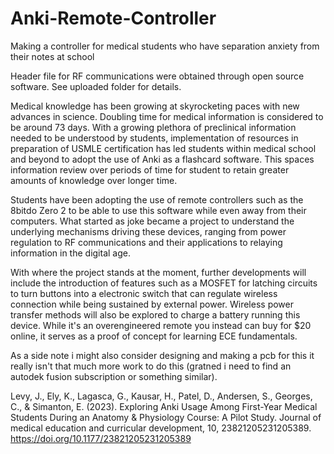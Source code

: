 # Anki-Remote-Controller
Making a controller for medical students who have separation anxiety from their notes at school

Header file for RF communications were obtained through open source software. See uploaded folder for details.

Medical knowledge has been growing at skyrocketing paces with new advances in science. Doubling time for medical information is considered to be around 73 days. With a growing plethora of preclinical information needed to be understood by students, implementation of resources in preparation of USMLE certification has led students within medical school and beyond to adopt the use of Anki as a flashcard software. This spaces information review over periods of time for student to retain greater amounts of knowledge over longer time.

Students have been adopting the use of remote controllers such as the 8bitdo Zero 2 to be able to use this software while even away from their computers. What started as joke became a project to understand the underlying mechanisms driving these devices, ranging from power regulation to RF communications and their applications to relaying information in the digital age.

With where the project stands at the moment, further developments will include the introduction of features such as a MOSFET for latching circuits to turn buttons into a electronic switch that can regulate wireless connection while being sustained by external power. Wireless power transfer methods will also be explored to charge a battery running this device. While it's an overengineered remote you instead can buy for $20 online, it serves as a proof of concept for learning ECE fundamentals.

As a side note i might also consider designing and making a pcb for this it really isn't that much more work to do this (gratned i need to find an autodek fusion subscription or something similar).

Levy, J., Ely, K., Lagasca, G., Kausar, H., Patel, D., Andersen, S., Georges, C., & Simanton, E. (2023). Exploring Anki Usage Among First-Year Medical Students During an Anatomy & Physiology Course: A Pilot Study. Journal of medical education and curricular development, 10, 23821205231205389. https://doi.org/10.1177/23821205231205389
